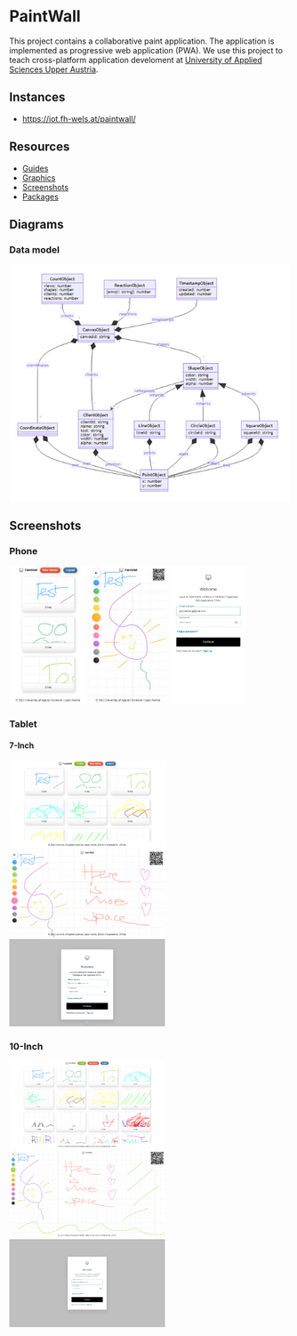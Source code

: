 # PaintWall

This project contains a collaborative paint application. The application is implemented as progressive web application (PWA). We use this project to teach cross-platform application develoment at [University of Applied Sciences Upper Austria](https://www.fh-ooe.at/).

## Instances

* https://iot.fh-wels.at/paintwall/

## Resources

* [Guides](./guides/)
* [Graphics](./graphics/)
* [Screenshots](./screenshots/)
* [Packages](./packages/)

## Diagrams

### Data model

![Data model](./diagrams/data-model.png)

## Screenshots

### Phone

<img src="./screenshots/phone/browse.png" style="width: 10em;"/> <img src="./screenshots/phone/paint.png" style="width: 10em;"/> <img src="./screenshots/phone/login.png" style="width: 10em;"/>

### Tablet

#### 7-Inch

<img src="./screenshots/tablet/7-inch/browse.png" style="width: 20em;"/> <img src="./screenshots/tablet/7-inch/paint.png" style="width: 20em;"/> <img src="./screenshots/tablet/7-inch/login.png" style="width: 20em;"/>

### 10-Inch

<img src="./screenshots/tablet/10-inch/browse.png" style="width: 20em;"/> <img src="./screenshots/tablet/10-inch/paint.png" style="width: 20em;"/> <img src="./screenshots/tablet/10-inch/login.png" style="width: 20em;"/>